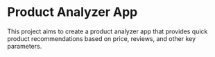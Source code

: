 # Product Analyzer App
This project aims to create a product analyzer app that provides quick product recommendations based on price, reviews, and other key parameters.
